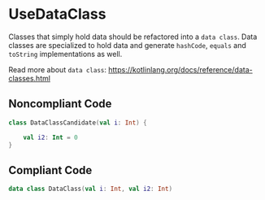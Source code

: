# UseDataClass

Classes that simply hold data should be refactored into a `data class`. Data classes are specialized to hold data
and generate `hashCode`, `equals` and `toString` implementations as well.

Read more about `data class`: https://kotlinlang.org/docs/reference/data-classes.html

## Noncompliant Code

```kotlin
class DataClassCandidate(val i: Int) {

    val i2: Int = 0
}
```
## Compliant Code

```kotlin
data class DataClass(val i: Int, val i2: Int)
```
